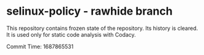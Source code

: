 # selinux-policy - rawhide branch

This repository contains frozen state of the repository.
Its history is cleared. It is used only for static code
analysis with Codacy.

Commit Time: 1687865531